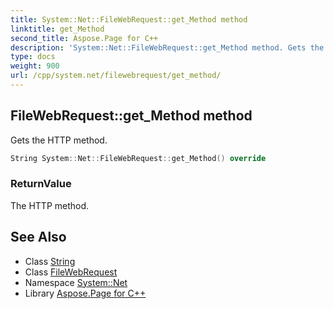 ```yaml
---
title: System::Net::FileWebRequest::get_Method method
linktitle: get_Method
second_title: Aspose.Page for C++
description: 'System::Net::FileWebRequest::get_Method method. Gets the HTTP method in C++.'
type: docs
weight: 900
url: /cpp/system.net/filewebrequest/get_method/
---
```

## FileWebRequest::get_Method method


Gets the HTTP method.

```cpp
String System::Net::FileWebRequest::get_Method() override
```


### ReturnValue

The HTTP method.

## See Also

* Class [String](../../../system/string/)
* Class [FileWebRequest](../)
* Namespace [System::Net](../../)
* Library [Aspose.Page for C++](../../../)
